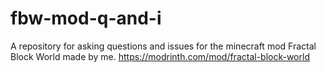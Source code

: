 # fbw-mod-q-and-i
A repository for asking questions and issues for the minecraft mod Fractal Block World made by me.
https://modrinth.com/mod/fractal-block-world
